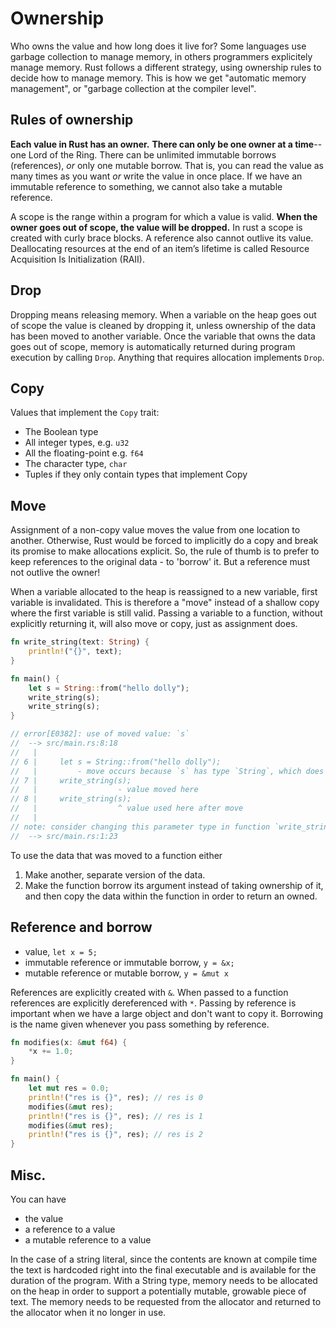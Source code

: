 # Ownership

Who owns the value and how long does it live for?
Some languages use garbage collection to manage memory, in others programmers explicitely manage memory.
Rust follows a different strategy, using ownership rules to decide how to manage memory.
This is how we get "automatic memory management", or "garbage collection at the compiler level".

## Rules of ownership

**Each value in Rust has an owner.**
**There can only be one owner at a time**--one Lord of the Ring.
There can be unlimited immutable borrows (references), _or_ only one mutable borrow.
That is, you can read the value as many times as you want _or_ write the value in once place.
If we have an immutable reference to something, we cannot also take a mutable reference.

A scope is the range within a program for which a value is valid.
**When the owner goes out of scope, the value will be dropped.**
In rust a scope is created with curly brace blocks.
A reference also cannot outlive its value.
Deallocating resources at the end of an item’s lifetime is called Resource Acquisition Is Initialization (RAII).

## Drop

Dropping means releasing memory.
When a variable on the heap goes out of scope the value is cleaned by dropping it, unless ownership of the data has been moved to another variable.
Once the variable that owns the data goes out of scope, memory is automatically returned during program execution by calling `Drop`.
Anything that requires allocation implements `Drop`.

## Copy

Values that implement the `Copy` trait:

- The Boolean type
- All integer types, e.g. `u32`
- All the floating-point e.g. `f64`
- The character type, `char`
- Tuples if they only contain types that implement Copy

## Move

Assignment of a non-copy value moves the value from one location to another. Otherwise, Rust would be forced to implicitly do a copy and break its promise to make allocations explicit.
So, the rule of thumb is to prefer to keep references to the original data - to 'borrow' it.
But a reference must not outlive the owner!

When a variable allocated to the heap is reassigned to a new variable, first variable is invalidated.
This is therefore a "move" instead of a shallow copy where the first variable is still valid.
Passing a variable to a function, without explicitly returning it, will also move or copy, just as assignment does.

```rust
fn write_string(text: String) {
    println!("{}", text);
}

fn main() {
    let s = String::from("hello dolly");
    write_string(s);
    write_string(s);
}

// error[E0382]: use of moved value: `s`
//  --> src/main.rs:8:18
//   |
// 6 |     let s = String::from("hello dolly");
//   |         - move occurs because `s` has type `String`, which does not implement the `Copy` trait
// 7 |     write_string(s);
//   |                  - value moved here
// 8 |     write_string(s);
//   |                  ^ value used here after move
//   |
// note: consider changing this parameter type in function `write_string` to borrow instead if owning the value isn't necessary
//  --> src/main.rs:1:23
```

To use the data that was moved to a function either

1. Make another, separate version of the data.
2. Make the function borrow its argument instead of taking ownership of it, and then copy the data within the function in order to return an owned.

## Reference and borrow

- value, `let x = 5;`
- immutable reference or immutable borrow, `y = &x;`
- mutable reference or mutable borrow, `y = &mut x`

References are explicitly created with `&`.
When passed to a function references are explicitly dereferenced with `*`.
Passing by reference is important when we have a large object and don't want to copy it.
Borrowing is the name given whenever you pass something by reference.

```rust
fn modifies(x: &mut f64) {
    *x += 1.0;
}

fn main() {
    let mut res = 0.0;
    println!("res is {}", res); // res is 0
    modifies(&mut res);
    println!("res is {}", res); // res is 1
    modifies(&mut res);
    println!("res is {}", res); // res is 2
}
```

## Misc.

You can have

- the value
- a reference to a value
- a mutable reference to a value

In the case of a string literal, since the contents are known at compile time the text is hardcoded right into the final executable and is available for the duration of the program.
With a String type, memory needs to be allocated on the heap in order to support a potentially mutable, growable piece of text.
The memory needs to be requested from the allocator and returned to the allocator when it no longer in use.